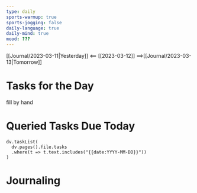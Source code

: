 ```yaml
---
type: daily
sports-warmup: true
sports-jogging: false
daily-language: true
daily-mind: true
mood: ???
---
```


[[Journal/2023-03-11|Yesterday]] <== [[2023-03-12]] ==>[[Journal/2023-03-13|Tomorrow]]


# Tasks for the Day

fill by hand


# Queried Tasks Due Today

```dataviewjs
dv.taskList(
  dv.pages().file.tasks
  .where(t => t.text.includes("{{date:YYYY-MM-DD}}"))
)
```



# Journaling

